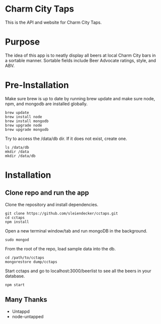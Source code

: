 # Charm City Taps
This is the API and website for Charm City Taps.

# Purpose 
The idea of this app is to neatly display all beers at local Charm City bars in a sortable manner. 
Sortable fields include Beer Advocate ratings, style, and ABV.


# Pre-Installation
Make sure brew is up to date by running brew update and make sure node, npm, and mongodb are installed globally.
```unix
brew update
brew install node
brew install mongodb
brew upgrade node
brew upgrade mongodb
``` 

Try to access the /data/db dir. If it does not exist, create one.
 ```unix
 ls /data/db
 mkdir /data 
 mkdir /data/db
 ```

# Installation

## Clone repo and run the app
Clone the repository and install dependencies.
```unix
git clone https://github.com/sleiendecker/cctaps.git
cd cctaps
npm install
```
Open a new terminal window/tab and run mongoDB in the background.
```unix
sudo mongod
```
From the root of the repo, load sample data into the db.
```unix
cd /path/to/cctaps
mongorestore dump/cctaps
```
Start cctaps and go to localhost:3000/beerlist to see all the beers in your database.
```unix
npm start
```


## Many Thanks
* Untappd
* node-untapped
